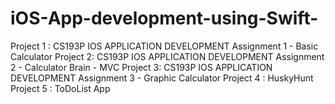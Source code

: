 # iOS-App-development-using-Swift-

Project 1 : CS193P IOS APPLICATION DEVELOPMENT Assignment 1 - Basic Calculator
Project 2:  CS193P IOS APPLICATION DEVELOPMENT Assignment 2 - Calculator Brain - MVC
Project 3: CS193P IOS APPLICATION DEVELOPMENT  Assignment 3  - Graphic Calculator
Project 4 : HuskyHunt
Project 5 : ToDoList App 
